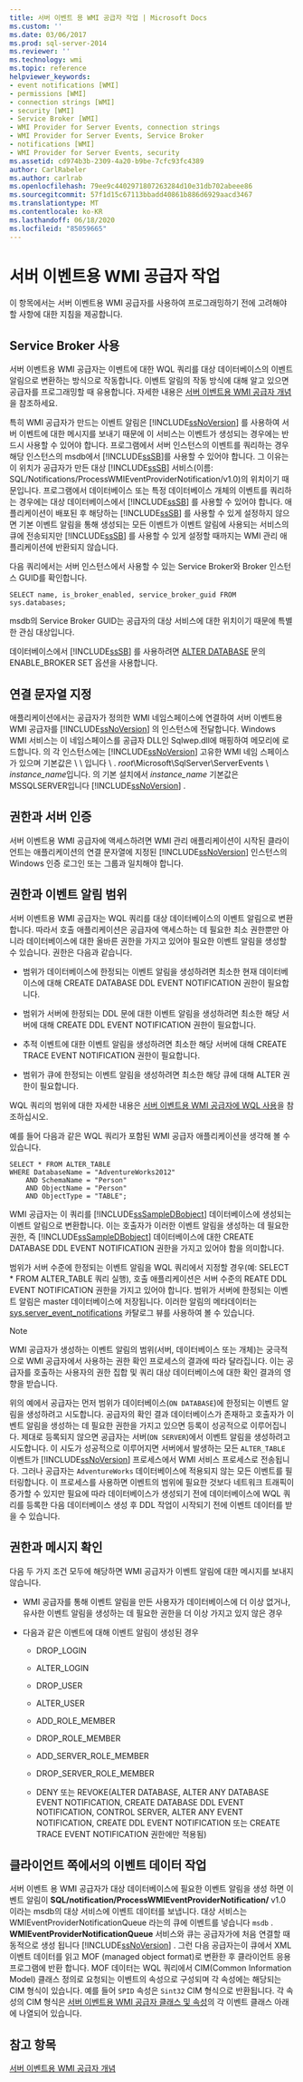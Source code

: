 ```yaml
---
title: 서버 이벤트 용 WMI 공급자 작업 | Microsoft Docs
ms.custom: ''
ms.date: 03/06/2017
ms.prod: sql-server-2014
ms.reviewer: ''
ms.technology: wmi
ms.topic: reference
helpviewer_keywords:
- event notifications [WMI]
- permissions [WMI]
- connection strings [WMI]
- security [WMI]
- Service Broker [WMI]
- WMI Provider for Server Events, connection strings
- WMI Provider for Server Events, Service Broker
- notifications [WMI]
- WMI Provider for Server Events, security
ms.assetid: cd974b3b-2309-4a20-b9be-7cfc93fc4389
author: CarlRabeler
ms.author: carlrab
ms.openlocfilehash: 79ee9c4402971807263284d10e31db702abeee86
ms.sourcegitcommit: 57f1d15c67113bbadd40861b886d6929aacd3467
ms.translationtype: MT
ms.contentlocale: ko-KR
ms.lasthandoff: 06/18/2020
ms.locfileid: "85059665"
---
```

# <a name="working-with-the-wmi-provider-for-server-events"></a>서버 이벤트용 WMI 공급자 작업
  이 항목에서는 서버 이벤트용 WMI 공급자를 사용하여 프로그래밍하기 전에 고려해야 할 사항에 대한 지침을 제공합니다.  
  
## <a name="enabling-service-broker"></a>Service Broker 사용  
 서버 이벤트용 WMI 공급자는 이벤트에 대한 WQL 쿼리를 대상 데이터베이스의 이벤트 알림으로 변환하는 방식으로 작동합니다. 이벤트 알림의 작동 방식에 대해 알고 있으면 공급자를 프로그래밍할 때 유용합니다. 자세한 내용은 [서버 이벤트용 WMI 공급자 개념](https://technet.microsoft.com/library/ms180560.aspx)을 참조하세요.  
  
 특히 WMI 공급자가 만드는 이벤트 알림은 [!INCLUDE[ssNoVersion](../../includes/ssnoversion-md.md)] 를 사용하여 서버 이벤트에 대한 메시지를 보내기 때문에 이 서비스는 이벤트가 생성되는 경우에는 반드시 사용할 수 있어야 합니다. 프로그램에서 서버 인스턴스의 이벤트를 쿼리하는 경우 해당 인스턴스의 msdb에서 [!INCLUDE[ssSB](../../includes/sssb-md.md)]를 사용할 수 있어야 합니다. 그 이유는 이 위치가 공급자가 만든 대상 [!INCLUDE[ssSB](../../includes/sssb-md.md)] 서비스(이름: SQL/Notifications/ProcessWMIEventProviderNotification/v1.0)의 위치이기 때문입니다. 프로그램에서 데이터베이스 또는 특정 데이터베이스 개체의 이벤트를 쿼리하는 경우에는 대상 데이터베이스에서 [!INCLUDE[ssSB](../../includes/sssb-md.md)] 를 사용할 수 있어야 합니다. 애플리케이션이 배포된 후 해당하는 [!INCLUDE[ssSB](../../includes/sssb-md.md)] 를 사용할 수 있게 설정하지 않으면 기본 이벤트 알림을 통해 생성되는 모든 이벤트가 이벤트 알림에 사용되는 서비스의 큐에 전송되지만 [!INCLUDE[ssSB](../../includes/sssb-md.md)] 를 사용할 수 있게 설정할 때까지는 WMI 관리 애플리케이션에 반환되지 않습니다.  
  
 다음 쿼리에서는 서버 인스턴스에서 사용할 수 있는 Service Broker와 Broker 인스턴스 GUID를 확인합니다.  
  
```  
SELECT name, is_broker_enabled, service_broker_guid FROM sys.databases;  
```  
  
 msdb의 Service Broker GUID는 공급자의 대상 서비스에 대한 위치이기 때문에 특별한 관심 대상입니다.  
  
 데이터베이스에서 [!INCLUDE[ssSB](../../includes/sssb-md.md)] 를 사용하려면 [ALTER DATABASE](/sql/t-sql/statements/alter-database-transact-sql) 문의 ENABLE_BROKER SET 옵션을 사용합니다.  
  
## <a name="specifying-a-connection-string"></a>연결 문자열 지정  
 애플리케이션에서는 공급자가 정의한 WMI 네임스페이스에 연결하여 서버 이벤트용 WMI 공급자를 [!INCLUDE[ssNoVersion](../../includes/ssnoversion-md.md)] 의 인스턴스에 전달합니다. Windows WMI 서비스는 이 네임스페이스를 공급자 DLL인 Sqlwep.dll에 매핑하여 메모리에 로드합니다. 의 각 인스턴스에는 [!INCLUDE[ssNoVersion](../../includes/ssnoversion-md.md)] 고유한 WMI 네임 스페이스가 있으며 기본값은 \\ \\ 입니다 \\ . *root*\Microsoft\SqlServer\ServerEvents \\ *instance_name*입니다. 의 기본 설치에서 *instance_name* 기본값은 MSSQLSERVER입니다 [!INCLUDE[ssNoVersion](../../includes/ssnoversion-md.md)] .  
  
## <a name="permissions-and-server-authentication"></a>권한과 서버 인증  
 서버 이벤트용 WMI 공급자에 액세스하려면 WMI 관리 애플리케이션이 시작된 클라이언트는 애플리케이션의 연결 문자열에 지정된 [!INCLUDE[ssNoVersion](../../includes/ssnoversion-md.md)] 인스턴스의 Windows 인증 로그인 또는 그룹과 일치해야 합니다.  
  
## <a name="permissions-and-event-notification-scope"></a>권한과 이벤트 알림 범위  
 서버 이벤트용 WMI 공급자는 WQL 쿼리를 대상 데이터베이스의 이벤트 알림으로 변환합니다. 따라서 호출 애플리케이션은 공급자에 액세스하는 데 필요한 최소 권한뿐만 아니라 데이터베이스에 대한 올바른 권한을 가지고 있어야 필요한 이벤트 알림을 생성할 수 있습니다. 권한은 다음과 같습니다.  
  
-   범위가 데이터베이스에 한정되는 이벤트 알림을 생성하려면 최소한 현재 데이터베이스에 대해 CREATE DATABASE DDL EVENT NOTIFICATION 권한이 필요합니다.  
  
-   범위가 서버에 한정되는 DDL 문에 대한 이벤트 알림을 생성하려면 최소한 해당 서버에 대해 CREATE DDL EVENT NOTIFICATION 권한이 필요합니다.  
  
-   추적 이벤트에 대한 이벤트 알림을 생성하려면 최소한 해당 서버에 대해 CREATE TRACE EVENT NOTIFICATION 권한이 필요합니다.  
  
-   범위가 큐에 한정되는 이벤트 알림을 생성하려면 최소한 해당 큐에 대해 ALTER 권한이 필요합니다.  
  
 WQL 쿼리의 범위에 대한 자세한 내용은 [서버 이벤트용 WMI 공급자에 WQL 사용](https://technet.microsoft.com/library/ms180524\(v=sql.105\).aspx)을 참조하십시오.  
  
 예를 들어 다음과 같은 WQL 쿼리가 포함된 WMI 공급자 애플리케이션을 생각해 볼 수 있습니다.  
  
```  
SELECT * FROM ALTER_TABLE  
WHERE DatabaseName = "AdventureWorks2012"   
    AND SchemaName = "Person"  
    AND ObjectName = "Person"  
    AND ObjectType = "TABLE";  
```  
  
 WMI 공급자는 이 쿼리를 [!INCLUDE[ssSampleDBobject](../../includes/sssampledbobject-md.md)] 데이터베이스에 생성되는 이벤트 알림으로 변환합니다. 이는 호출자가 이러한 이벤트 알림을 생성하는 데 필요한 권한, 즉 [!INCLUDE[ssSampleDBobject](../../includes/sssampledbobject-md.md)] 데이터베이스에 대한 CREATE DATABASE DDL EVENT NOTIFICATION 권한을 가지고 있어야 함을 의미합니다.  
  
 범위가 서버 수준에 한정되는 이벤트 알림을 WQL 쿼리에서 지정할 경우(예: SELECT * FROM ALTER_TABLE 쿼리 실행), 호출 애플리케이션은 서버 수준의 REATE DDL EVENT NOTIFICATION 권한을 가지고 있어야 합니다. 범위가 서버에 한정되는 이벤트 알림은 master 데이터베이스에 저장됩니다. 이러한 알림의 메타데이터는 [sys.server_event_notifications](/sql/relational-databases/system-catalog-views/sys-server-event-notifications-transact-sql) 카탈로그 뷰를 사용하여 볼 수 있습니다.  
  
> [!NOTE]  
>  WMI 공급자가 생성하는 이벤트 알림의 범위(서버, 데이터베이스 또는 개체)는 궁극적으로 WMI 공급자에서 사용하는 권한 확인 프로세스의 결과에 따라 달라집니다. 이는 공급자를 호출하는 사용자의 권한 집합 및 쿼리 대상 데이터베이스에 대한 확인 결과의 영향을 받습니다.  
>   
>  위의 예에서 공급자는 먼저 범위가 데이터베이스(`ON DATABASE`)에 한정되는 이벤트 알림을 생성하려고 시도합니다. 공급자의 확인 결과 데이터베이스가 존재하고 호출자가 이벤트 알림을 생성하는 데 필요한 권한을 가지고 있으면 등록이 성공적으로 이루어집니다. 제대로 등록되지 않으면 공급자는 서버(`ON SERVER`)에서 이벤트 알림을 생성하려고 시도합니다. 이 시도가 성공적으로 이루어지면 서버에서 발생하는 모든 `ALTER_TABLE` 이벤트가 [!INCLUDE[ssNoVersion](../../includes/ssnoversion-md.md)] 프로세스에서 WMI 서비스 프로세스로 전송됩니다. 그러나 공급자는 `AdventureWorks` 데이터베이스에 적용되지 않는 모든 이벤트를 필터링합니다. 이 프로세스를 사용하면 이벤트의 범위에 필요한 것보다 네트워크 트래픽이 증가할 수 있지만 필요에 따라 데이터베이스가 생성되기 전에 데이터베이스에 WQL 쿼리를 등록한 다음 데이터베이스 생성 후 DDL 작업이 시작되기 전에 이벤트 데이터를 받을 수 있습니다.  
  
## <a name="permissions-and-message-verification"></a>권한과 메시지 확인  
 다음 두 가지 조건 모두에 해당하면 WMI 공급자가 이벤트 알림에 대한 메시지를 보내지 않습니다.  
  
-   WMI 공급자를 통해 이벤트 알림을 만든 사용자가 데이터베이스에 더 이상 없거나, 유사한 이벤트 알림을 생성하는 데 필요한 권한을 더 이상 가지고 있지 않은 경우  
  
-   다음과 같은 이벤트에 대해 이벤트 알림이 생성된 경우  
  
    -   DROP_LOGIN  
  
    -   ALTER_LOGIN  
  
    -   DROP_USER  
  
    -   ALTER_USER  
  
    -   ADD_ROLE_MEMBER  
  
    -   DROP_ROLE_MEMBER  
  
    -   ADD_SERVER_ROLE_MEMBER  
  
    -   DROP_SERVER_ROLE_MEMBER  
  
    -   DENY 또는 REVOKE(ALTER DATABASE, ALTER ANY DATABASE EVENT NOTIFICATION, CREATE DATABASE DDL EVENT NOTIFICATION, CONTROL SERVER, ALTER ANY EVENT NOTIFICATION, CREATE DDL EVENT NOTIFICATION 또는 CREATE TRACE EVENT NOTIFICATION 권한에만 적용됨)  
  
## <a name="working-with-event-data-on-the-client-side"></a>클라이언트 쪽에서의 이벤트 데이터 작업  
 서버 이벤트 용 WMI 공급자가 대상 데이터베이스에 필요한 이벤트 알림을 생성 하면 이벤트 알림이 **SQL/notification/ProcessWMIEventProviderNotification/** v1.0 이라는 msdb의 대상 서비스에 이벤트 데이터를 보냅니다. 대상 서비스는 WMIEventProviderNotificationQueue 라는의 큐에 이벤트를 넣습니다 `msdb` . **WMIEventProviderNotificationQueue** 서비스와 큐는 공급자가에 처음 연결할 때 동적으로 생성 됩니다 [!INCLUDE[ssNoVersion](../../includes/ssnoversion-md.md)] . 그런 다음 공급자는이 큐에서 XML 이벤트 데이터를 읽고 MOF (managed object format)로 변환한 후 클라이언트 응용 프로그램에 반환 합니다. MOF 데이터는 WQL 쿼리에서 CIM(Common Information Model) 클래스 정의로 요청되는 이벤트의 속성으로 구성되며 각 속성에는 해당되는 CIM 형식이 있습니다. 예를 들어 `SPID` 속성은 `Sint32` CIM 형식으로 반환됩니다. 각 속성의 CIM 형식은 [서버 이벤트용 WMI 공급자 클래스 및 속성](../../relational-databases/wmi-provider-server-events/wmi-provider-for-server-events-classes-and-properties.md)의 각 이벤트 클래스 아래에 나열되어 있습니다.  
  
## <a name="see-also"></a>참고 항목  
 [서버 이벤트용 WMI 공급자 개념](https://technet.microsoft.com/library/ms180560.aspx)  
  
  
